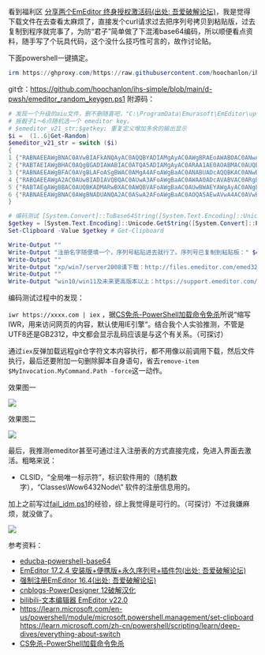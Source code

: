 看到福利区 [分享两个EmEditor 终身授权激活码(出处: 吾爱破解论坛)](https://www.52pojie.cn/thread-1756848-1-1.html)，我是觉得下载文件在去查看太麻烦了，直接发个curl请求过去把序列号拷贝到粘贴版，过去复制到程序就完事了，为防“君子”简单做了下混淆base64编码，所以顺便看点资料，随手写了个玩具代码，这个没什么技巧性可言的，故作讨论贴。

下面powershell一键搞定。

```powershell
irm https://ghproxy.com/https://raw.githubusercontent.com/hoochanlon/ihs-simple/main/d-pwsh/emeditor_random_keygen.ps1|iex 
```

git仓：https://github.com/hoochanlon/ihs-simple/blob/main/d-pwsh/emeditor_random_keygen.ps1  附源码：

```powershell
# 发现一个升级的aiu文件，删不删随喜吧，"C:\ProgramData\Emurasoft\EmEditor\updates\emed64_updates4u.aiu"
# 摇骰子1～6点随机选一个 emeditor key。
# $emeditor_v21_str;$getkey; 重复定义增加多余的输出显示
$i =  (1..6|Get-Random)
$emeditor_v21_str = switch ($i)
{
1 {"RABNAEEAWgBNAC0AVwBIAFkANQAyAC0AQQBYADIAMgAyAC0AWgBRAEoAWABOAC0ANwA5AEoAWABIAA=="}
2 {"RABTAEIAWgBHAC0AQgBGADIAWABIAC0ATQA5ADIAMgAyAC0ARAA1AE0AOABMAC0AUQBDAEMAWABIAA=="}
3 {"RABNAEEAWgBFAC0AVgBLAFoASgBWAC0AMgA4AFoAWgBaAC0ANABUADcAQQBKAC0ANwBIAEgANQA1AA=="}
4 {"RABQAEEAWgA2AC0AUwBIADIAVQBQAC0AUwA3AFoAWgBaAC0AWAA0ADcAVABVAC0ARgBVAEwAMgBYAA=="}
5 {"RABTAEgAWgBBAC0AUQBKADMARwBXAC0AWQBVAFoAWgBaAC0AUwBWAEYAWgAyAC0ANgBEAEIAVQBFAA=="}
6 {"RABNAEEAWgBNAC0AWgBNADUANQA2AC0ASwA2AFoAWgBaAC0AOQA5AEwAVwA4AC0AVwBWADUAQgBUAA=="}
}

# 编码测试 [System.Convert]::ToBase64String([System.Text.Encoding]::Unicode.GetBytes("asdasdxzczc"));
$getkey = [System.Text.Encoding]::Unicode.GetString([System.Convert]::FromBase64String($emeditor_v21_str))
Set-Clipboard -Value $getkey # Get-Clipboard

Write-Output ""
Write-Output "注册名字随便填一个，序列号粘贴进去就行了。序列号已复制到粘贴板：" $getkey
Write-Output ""
Write-Output "xp/win7/server2008请下载：http://files.emeditor.com/emed32_14.8.1.exe"
Write-Output ""
Write-Output "win10/win11及未来更高版本以上：https://support.emeditor.com/en/downloads/latest/installer/64"
```

编码测试过程中的发现：

`iwr https://xxxx.com | iex`  ，据[CS免杀-PowerShell加载命令免杀](http://www.hackdig.com/03/hack-309458.htm)所说“缩写IWR，用来访问网页的内容，默认使用IE引擎“。结合我个人实验推测，不管是UTF8还是GB2312，中文都会显示乱码应该是与这个有关系。（可探讨）

通过`iex`反弹加载远程git仓字符文本内容执行，都不用像以前调用下载，然后文件执行，最后还要附加一句删除脚本自身语句，省去`remove-item $MyInvocation.MyCommand.Path -force`这一动作。

效果图一

![](https://s2.xptou.com/2023/03/11/640c770c2d89b.png)

效果图二

![](https://s2.xptou.com/2023/03/11/640c770dccc24.png)

最后，我推测emeditor甚至可通过注入注册表的方式直接完成，免进入界面去激活。粗略来说：

* CLSID，“全局唯一标示符”，标识软件用的（随机数字），“Classes\Wow6432Node\” 软件的注册信息用的。

加上之前写过[fail_idm.ps1](https://github.com/hoochanlon/ihs-simple/blob/main/d-pwsh/fail_idm.ps1)的经验，综上我觉得是可行的。（可探讨）不过我嫌麻烦，就没做了。

![](https://s2.xptou.com/2023/03/11/640c770e6e2de.png)


参考资料：

* [educba-powershell-base64](https://www.educba.com/powershell-base64/)
* [EmEditor 17.2.4 安装版+便携版+永久序列号+插件包(出处: 吾爱破解论坛)](https://www.52pojie.cn/thread-658917-1-1.html)
* [强制注册EmEditor 16.4(出处: 吾爱破解论坛)](https://www.52pojie.cn/thread-578165-1-1.html)
* [cnblogs-PowerDesigner 12破解汉化](https://www.cnblogs.com/estherlty/p/15771219.html)
* [bilibili-文本编辑器 EmEditor v22.0](https://www.bilibili.com/read/cv19068695)
* https://learn.microsoft.com/en-us/powershell/module/microsoft.powershell.management/set-clipboard
  https://learn.microsoft.com/zh-cn/powershell/scripting/learn/deep-dives/everything-about-switch
* [CS免杀-PowerShell加载命令免杀](http://www.hackdig.com/03/hack-309458.htm)





